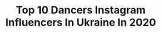 ---
title: Top 10 Dancers Instagram Influencers In Ukraine In 2020
description: >-
  Find top dancers Instagram influencers in Ukraine in 2020. Most popular hashtags: #dance #dancer #love.
platform: Instagram
hits: 121
text_top: Analyze the top-rated Instagram accounts on inBeat.
text_bottom: Our search engine aggregates 121 Instagram influencers like this in Ukraine for you to connect with.
profiles:
  - username: "kaznova.karyna"
    fullname: >-
      KARYNA KAZNOVA
    bio: >-
      DANCER
    location: "Ukraine"
    followers: 4672
    engagement: 1757
    commentsToLikes: 0.090263
    id: ck5py4fsvu9my0i11uka96zym
    verified: false
    hashtags: "#crush, #bermudatriangle, #kpop, #smtm6"
  - username: "eva_shevchenko_holovko_actress"
    fullname: >-
      Ева Шевченко-Головко Actress 🎬
    bio: >-
      🎬🌟Actress #таещеактрисаЕва 📸👠Model 💃Dancer 📚 Schoolgirl ❤️Kiev my heart ✨World my dream ✨You're my friend 📩account managed Y Shevchenko cont Direct
    location: "Ukraine"
    followers: 9010
    engagement: 1667
    commentsToLikes: 0.101062
    id: ck8t82w31iwpo0j78qdtjhryq
    verified: false
    hashtags: "#photo, #cast, #kyiv, #teenmodel"
  - username: "anastasiasokolovapoledancer"
    fullname: >-
      Anastasia Sokolova
    bio: >-
      Worldwide recognised pole dancer, finalist of the UA GotTalentShow. Owner and designer of @sokolova_brand, @sokolovapolecamp 📍Kiev
    location: "Ukraine"
    followers: 170196
    engagement: 338
    commentsToLikes: 0.043085
    id: ck5zo7s9kpyb50i1494yrmiab
    verified: true
    hashtags: "#sokolovapolewear, #polewear, #poledanceoutfit, #poledancecostume"
  - username: "ostap_is"
    fullname: >-
      Ostap Kobrin🔥
    bio: >-
      18y.o. Dancer Tiktok[70k] Open for TFP Second account @ostap_is_ Cooperation direct #ETERNALLYDANCINGteam
    location: "Ukraine"
    followers: 7753
    engagement: 2242
    commentsToLikes: 0.027870
    id: ck5hhdt1m7pk00i116feniso3
    verified: false
    hashtags: "#dancer, #vogue, #choreography, #choreographer"
  - username: "leraryabchenko"
    fullname: >-
      Lera Riabchenko
    bio: >-
      professional Belly dancer participant of @dancestb My TikTok ⬇️
    location: "Ukraine"
    followers: 5138
    engagement: 1362
    commentsToLikes: 0.055061
    id: ck9wecrimjpvi0j78an0m3adx
    verified: false
    hashtags: "#fotografia, #egypt, #dancer, #bellydance"
  - username: "amibgdancer"
    fullname: >-
      A M I R A N
    bio: >-
      DANCER/ TEACHER/ CHOREOGRAPHER ⠀ ⠀ ⠀ ⠀ ⠀ ⠀ 🔻ʜᴏᴜsᴇ ᴏғ ʙᴏɴᴄʜɪɴᴄʜᴇ 🔻ʙɢ ᴅᴀɴᴄᴇʀᴢ ᴛᴇᴀᴍ ♛ ғɪʀsᴛ ɪɴᴛᴇʀᴄᴏɴᴛɪɴᴇɴᴛᴀʟ ᴅʜ ᴋɪɴɢ 📍ᴏᴅᴇssᴀ / ᴋʏɪᴠ
    location: "Ukraine"
    followers: 11234
    engagement: 839
    commentsToLikes: 0.042762
    id: ck55kgt6jz9o20i11kk1dzle5
    verified: false
    hashtags: "#dance, #amibgdancer, #dancer, #amiranbonchinche"
  - username: "natali_rimarenko"
    fullname: >-
      NATALI ♡
    bio: >-
      ~A E S T H E T I C S~ 💕Emilia’s mommy🍼28.01.20🎀 🇺🇦🇨🇳 Model👑belly dancer💃🏻English teacher📚 📩Сотр-во в direct @_nr_clothes_ @rimarenko_lashes_and_brows
    location: "Ukraine"
    followers: 14968
    engagement: 607
    commentsToLikes: 0.042110
    id: ckapcdydx3fgv0i788f98drsf
    verified: false
    hashtags: "#aesthetics, #blog, #ukraineblogger, #mommyblogger"
  - username: "adriana_turkevych"
    fullname: >-
      ADRIANA 🌾
    bio: >-
      • Beauty ( проверяю и • Fashion ( рекомендую) • Food ( вкусно ем )🍝 • Cook ( рецепты ) • Travel • Ballroom dancer ⠀ 💌 Offers in direct or 👇🏻
    location: "Ukraine"
    followers: 48107
    engagement: 711
    commentsToLikes: 0.007313
    id: ckf5n23l0weo80j23hkv6vbqv
    verified: false
    hashtags: "#covid"
  - username: "sakalyova"
    fullname: >-
      SVETLANA SAKAL’
    bio: >-
      •.Dancer / Choreographer / Model / Artist / Khaleesi 👸🏼￼ •.Dan Balan Band @danbalan •.Ukraine(Lviv/Kyiv) •.Founder of @etdteam •.Check it out babe⤵️
    location: "Ukraine"
    followers: 13898
    engagement: 695
    commentsToLikes: 0.040406
    id: ck5c9e0lqb9dd0i11bf3n8600
    verified: false
    hashtags: "#kvartal95, #loboda, #balansband, #ukrainian"
  - username: "rishamaryna"
    fullname: >-
      Risha
    bio: >-
      🇺🇦 My dance evokes emotions 💥 🌀dancer, choreographer, teacher 🌀Heels/Twerk Choreo 🌀@luckoutclub_studio (director) 🌀@rackonewear (founder)
    location: "Ukraine"
    followers: 11467
    engagement: 374
    commentsToLikes: 0.152067
    id: ck5cevd20lsb40i11dh0hin4k
    verified: false
    hashtags: "#dancefriends, #luckoutclub, #dancevideos, #dancefun"
---